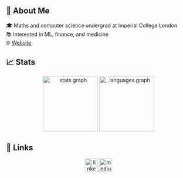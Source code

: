 <!-- # Hi! <img src="https://media.giphy.com/media/hvRJCLFzcasrR4ia7z/giphy.gif" width="29px"> -->

## 🚀 About Me

🎓 Maths and computer science undergrad at Imperial College London <br>
📚 Interested in ML, finance, and medicine <br>
🌐 <a href="https://farischaudhry.github.io">Website</a>

## 📈 Stats

<div align="center">
    <img src="https://github-readme-stats.vercel.app/api?hide_title=true&hide_rank=true&show_icons=true&include_all_commits=true&count_private=true&disable_animations=false&theme=dracula&locale=en&hide_border=true&username=farischaudhry" height="150" alt="stats graph"  />
    <img src="https://github-readme-stats.vercel.app/api/top-langs?locale=en&hide_title=true&layout=compact&card_width=320&langs_count=5&theme=dracula&hide_border=true&custom_title=Languages&username=farischaudhry" height="150" alt="languages graph"  />
</div>

## 🔗 Links

<div align="center">
  <a href="https://uk.linkedin.com/in/faris-chaudhry-147336214?trk=people-guest_people_search-card" target="_blank">
    <img src="https://img.shields.io/badge/linkedin-%230077B5.svg?style=for-the-badge&logo=linkedin&logoColor=white" height="35" alt="linkedin logo"  />
  </a>
  <!-- <a href="https://github.com/farischaudhry/farischaudhry/raw/main/cv_faris_chaudhry.pdf" target="_blank">
    <img src="https://img.shields.io/badge/CV-4285F4?style=for-the-badge&logo=read-the-docs&logoColor=white" height="35" alt="resume"  />
  </a> -->
  <a href="https://farischaudhry.medium.com">
      <img src="https://img.shields.io/badge/Medium-12100E?style=for-the-badge&logo=medium&logoColor=white" height="35" alt="medium" />  
  </a>
</div>
